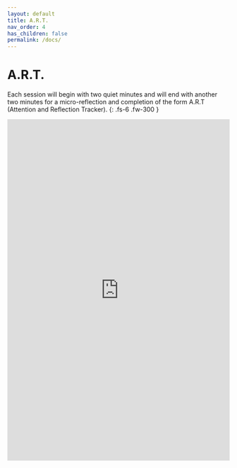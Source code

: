 ```yaml
---
layout: default
title: A.R.T. 
nav_order: 4
has_children: false
permalink: /docs/
---
```


# A.R.T. 

Each session will begin with two quiet minutes and will end with another two minutes for a micro-reflection and completion of the form A.R.T (Attention and Reflection Tracker). 
{: .fs-6 .fw-300 }

<iframe src="https://docs.google.com/forms/d/e/1FAIpQLScgSEE-1F53aiYiaGGUo_3W_HKYpKjzVPS-uReLELGrYZsodg/viewform?embedded=true" width=100% height="775" frameborder="0" marginheight="0" marginwidth="0">Loading…</iframe>

